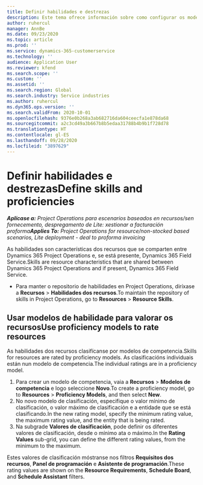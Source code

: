 ```yaml
---
title: Definir habilidades e destrezas
description: Este tema ofrece información sobre como configurar os modelos de habilidades para valorar os recursos.
author: ruhercul
manager: AnnBe
ms.date: 09/23/2020
ms.topic: article
ms.prod: ''
ms.service: dynamics-365-customerservice
ms.technology: ''
audience: Application User
ms.reviewer: kfend
ms.search.scope: ''
ms.custom: ''
ms.assetid: ''
ms.search.region: Global
ms.search.industry: Service industries
ms.author: ruhercul
ms.dyn365.ops.version: ''
ms.search.validFrom: 2020-10-01
ms.openlocfilehash: 9376e0b268a3ab682716da604ceecfa1e878da68
ms.sourcegitcommit: a2c3cd49a3b667b8b5edaa31788b4b9b1f728d78
ms.translationtype: HT
ms.contentlocale: gl-ES
ms.lasthandoff: 09/28/2020
ms.locfileid: "3897629"
---
```

# <a name="define-skills-and-proficiencies"></a><span data-ttu-id="50713-103">Definir habilidades e destrezas</span><span class="sxs-lookup"><span data-stu-id="50713-103">Define skills and proficiencies</span></span>

<span data-ttu-id="50713-104">_**Aplícase a:** Project Operations para escenarios baseados en recursos/sen fornecemento, despregamento de Lite: xestionar a facturación proforma_</span><span class="sxs-lookup"><span data-stu-id="50713-104">_**Applies To:** Project Operations for resource/non-stocked based scenarios, Lite deployment - deal to proforma invoicing_</span></span>

<span data-ttu-id="50713-105">As habilidades son características dos recursos que se comparten entre Dynamics 365 Project Operations e, se está presente, Dynamics 365 Field Service.</span><span class="sxs-lookup"><span data-stu-id="50713-105">Skills are resource characteristics that are shared between Dynamics 365 Project Operations and if present, Dynamics 365 Field Service.</span></span> 

- <span data-ttu-id="50713-106">Para manter o repositorio de habilidades en Project Operations, diríxase a **Recursos** \> **Habilidades dos recursos**.</span><span class="sxs-lookup"><span data-stu-id="50713-106">To maintain the repository of skills in Project Operations, go to **Resources** \> **Resource Skills**.</span></span> 

## <a name="use-proficiency-models-to-rate-resources"></a><span data-ttu-id="50713-107">Usar modelos de habilidade para valorar os recursos</span><span class="sxs-lookup"><span data-stu-id="50713-107">Use proficiency models to rate resources</span></span>

<span data-ttu-id="50713-108">As habilidades dos recursos clasifícanse por modelos de competencia.</span><span class="sxs-lookup"><span data-stu-id="50713-108">Skills for resources are rated by proficiency models.</span></span> <span data-ttu-id="50713-109">As clasificacións individuais están nun modelo de competencia.</span><span class="sxs-lookup"><span data-stu-id="50713-109">The individual ratings are in a proficiency model.</span></span> 

1. <span data-ttu-id="50713-110">Para crear un modelo de competencia, vaia a **Recursos** \> **Modelos de competencia** e logo seleccione **Novo**.</span><span class="sxs-lookup"><span data-stu-id="50713-110">To create a proficiency model, go to **Resources** \> **Proficiency Models**, and then select **New**.</span></span>
2. <span data-ttu-id="50713-111">No novo modelo de clasificación, especifique o valor mínimo de clasificación, o valor máximo de clasificación e a entidade que se está clasificando.</span><span class="sxs-lookup"><span data-stu-id="50713-111">In the new rating model, specify the minimum rating value, the maximum rating value, and the entity that is being rated.</span></span>
3. <span data-ttu-id="50713-112">Na subgrade **Valores de clasificación**, pode definir os diferentes valores de clasificación, desde o mínimo ata o máximo.</span><span class="sxs-lookup"><span data-stu-id="50713-112">In the **Rating Values** sub-grid, you can define the different rating values, from the minimum to the maximum.</span></span>


<span data-ttu-id="50713-113">Estes valores de clasificación móstranse nos filtros **Requisitos dos recursos**, **Panel de programación** e **Asistente de programación**.</span><span class="sxs-lookup"><span data-stu-id="50713-113">These rating values are shown on the **Resource Requirements**, **Schedule Board**, and **Schedule Assistant** filters.</span></span>
